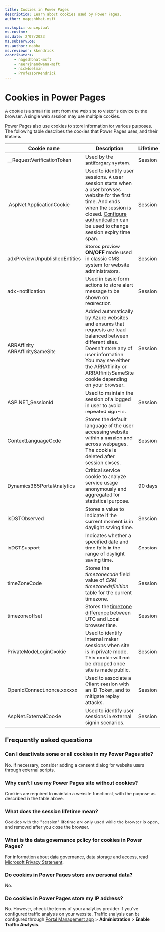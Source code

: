 ```yaml
---
title: Cookies in Power Pages
description: Learn about cookies used by Power Pages.
author: nageshbhat-msft

ms.topic: conceptual
ms.custom: 
ms.date: 2/07/2023
ms.subservice: 
ms.author: nabha
ms.reviewer: kkendrick
contributors:
    - nageshbhat-msft
    - neerajnandwana-msft
    - nickdoelman
    - ProfessorKendrick
---
```

 
# Cookies in Power Pages

A cookie is a small file sent from the web site to visitor's device by the browser. A single web session may use multiple cookies.

Power Pages also use cookies to store information for various purposes. The following table describes the cookies that Power Pages uses, and their lifetime.

| Cookie name | Description | Lifetime |
| - | - | - |
| __RequestVerificationToken | Used by the [antiforgery](/dotnet/api/system.web.helpers.antiforgeryconfig.cookiename) system. | Session |
| .AspNet.ApplicationCookie | Used to identify user sessions. A user session starts when a user browses website for the first time. And ends when the session is closed. [Configure authentication](../security/authentication/configure-site.md) can be used to change session expiry time span. | Session |
| adxPreviewUnpublishedEntities | Stores preview **ON/OFF** mode used in classic CMS system for website administrators. | Session |
| adx-notification | Used in basic form actions to store alert message to be shown on redirection. | Session |
| ARRAffinity</br>ARRAffinitySameSite | Added automatically by Azure websites and ensures that requests are load balanced between different sites. Doesn't store any of user information. You may see either the  ARRAffinity or ARRAffinitySameSite cookie depending on your browser.  | Session |
| ASP.NET_SessionId | Used to maintain the session of a logged in user to avoid repeated sign-in. | Session |
| ContextLanguageCode | Stores the default language of the user accessing website within a session and across webpages. The cookie is deleted after session closes. | Session |
| Dynamics365PortalAnalytics | Critical service cookie to analyze service usage anonymously and aggregated for statistical purpose. | 90 days |
| isDSTObserved | Stores a value to indicate if the current moment is in daylight saving time. | Session |
| isDSTSupport | Indicates whether a specified date and time falls in the range of daylight saving time. | Session |
| timeZoneCode | Stores the *timezonecode* field value of *CRM timezonedefinition* table for the current timezone. | Session |
| timezoneoffset | Stores the [timezone difference](https://developer.mozilla.org/docs/Web/JavaScript/Reference/Global_Objects/Date/getTimezoneOffset) between UTC and Local browser time. | Session |
| PrivateModeLoginCookie | Used to identify internal maker sessions when site is in private mode. This cookie will not be dropped once site is made public. | Session |
| OpenIdConnect.nonce.xxxxxx | Used to associate a Client session with an ID Token, and to mitigate replay attacks. | Session | 
| AspNet.ExternalCookie | Used to identify user sessions in external signin scenarios. | Session|

## Frequently asked questions

### Can I deactivate some or all cookies in my Power Pages site?

No. If necessary, consider adding a consent dialog for website users through external scripts.

### Why can't I use my Power Pages site without cookies?

Cookies are required to maintain a website functional, with the purpose as described in the table above.

### What does the session lifetime mean?

Cookies with the "session" lifetime are only used while the browser is open, and removed after you close the browser.

### What is the data governance policy for cookies in Power Pages?

For information about data governance, data storage and access, read [Microsoft Privacy Statement](https://privacy.microsoft.com/privacystatement).

### Do cookies in Power Pages store any personal data?

No.

### Do cookies in Power Pages store my IP address?

No. However, check the terms of your analytics provider if you've configured traffic analysis on your website. Traffic analysis can be configured through [Portal Management app](../configure/portal-management-app.md) > **Administration** > **Enable Traffic Analysis**.

